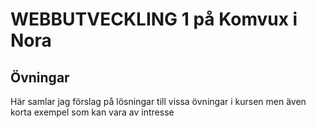 WEBBUTVECKLING 1 på Komvux i Nora
=================================

Övningar
--------

Här samlar jag förslag på lösningar till vissa övningar i kursen men även korta exempel som kan vara av intresse